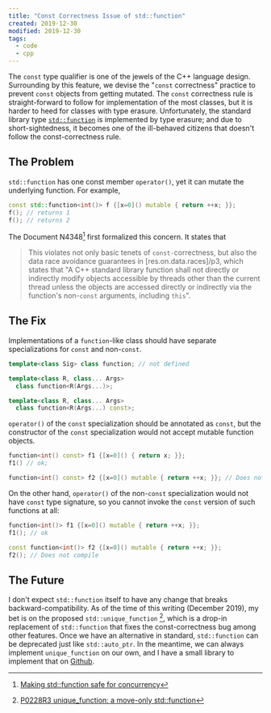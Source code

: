 ```yaml
---
title: "Const Correctness Issue of std::function"
created: 2019-12-30
modified: 2019-12-30
tags:
  - code
  - cpp
---
```


The `const` type qualifier is one of the jewels of the C++ language design. Surrounding by this feature, we devise the "`const` correctness" practice to prevent `const` objects from getting mutated. The `const` correctness rule is straight-forward to follow for implementation of the most classes, but it is harder to heed for classes with type erasure. Unfortunately, the standard library type [`std::function`](https://en.cppreference.com/w/cpp/utility/functional/function) is implemented by type erasure; and due to short-sightedness, it becomes one of the ill-behaved citizens that doesn't follow the const-correctness rule.

<!-- end -->

## The Problem

`std::function` has one const member `operator()`, yet it can mutate the underlying function. For example,

```cpp
const std::function<int()> f {[x=0]() mutable { return ++x; }};
f(); // returns 1
f(); // returns 2
```

The Document N4348[^1] first formalized this concern. It states that

> This violates not only basic tenets of `const-`correctness, but also the data race avoidance guarantees in [res.on.data.races]/p3, which states that "A C++ standard library function shall not directly or indirectly modify objects accessible by threads other than the current thread unless the objects are accessed directly or indirectly via the function's non-`const` arguments, including `this`".

[^1]: [Making std::function safe for concurrency](http://www.open-std.org/jtc1/sc22/wg21/docs/papers/2015/n4348.html)

## The Fix

Implementations of a `function`-like class should have separate specializations for `const` and non-`const`.

```cpp
template<class Sig> class function; // not defined

template<class R, class... Args>
  class function<R(Args...)>;

template<class R, class... Args>
  class function<R(Args...) const>;
```

`operator()` of the `const` specialization should be annotated as `const`, but the constructor of the `const` specialization would not accept mutable function objects.

```cpp
function<int() const> f1 {[x=0]() { return x; }};
f1() // ok;

function<int() const> f2 {[x=0]() mutable { return ++x; }}; // Does not compile
```

On the other hand, `operator()` of the non-`const` specialization would not have `const` type signature, so you cannot invoke the `const` version of such functions at all:

```cpp
function<int()> f1 {[x=0]() mutable { return ++x; }};
f1(); // ok

const function<int()> f2 {[x=0]() mutable { return ++x; }};
f2(); // Does not compile
```

## The Future

I don't expect `std::function` itself to have any change that breaks backward-compatibility. As of the time of this writing (December 2019), my bet is on the proposed `std::unique_function` [^2], which is a drop-in replacement of `std::function` that fixes the const-correctness bug among other features. Once we have an alternative in standard, `std::function` can be deprecated just like `std::auto_ptr`. In the meantime, we can always implement `unique_function` on our own, and I have a small library to implement that on [Github](https://github.com/Beyond-Engine/functions).

[^2]: [P0228R3 unique_function: a move-only std::function](http://www.open-std.org/jtc1/sc22/wg21/docs/papers/2019/p0228r3.html)
